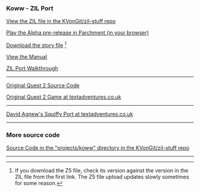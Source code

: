 ### Koww - ZIL Port

[View the ZIL file in the KVonGit/zil-stuff repo](https://github.com/KVonGit/zil-stuff/blob/main/projects/koww/koww.zil)

[Play the Alpha pre-release in Parchment (in your browser)](KOWW.z5.html)

[Download the story file](KOWW.z5) [^1]

[View the Manual](KOWW%20Manual.html)

[ZIL Port Walkthrough](koww-z-walkhtrough.txt)

[^1]: If you download the Z5 file, check its version against the version in the ZIL file from the first link. The Z5 file upload updates slowly sometimes for some reason.

---
[Original Quest 2 Source Code](https://github.com/KVonGit/zil-stuff/blob/main/projects/koww/quest_v2/KOWW1.ASL)

[Original Quest 2 Game at textadventures.co.uk](https://textadventures.co.uk/games/view/nalydifu9eqbcgy0pcyceq/the-adventures-of-koww-the-magician)

---
[David Agnew's Squiffy Port at textadventures.co.uk](https://textadventures.co.uk/games/view/r8vdjymvf06yfhqlq3zwfa/the-adventures-of-koww-the-magician-squiffy-port)

---
### More source code
[Source Code in the "projects/koww" directory in the KVonGit/zil-stuff repo](https://github.com/KVonGit/zil-stuff/tree/main/projects/koww)

---